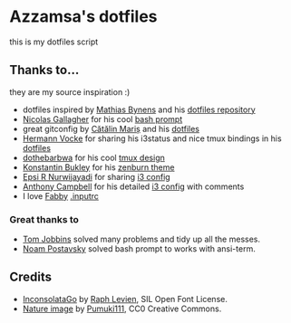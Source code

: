 # Azzamsa's dotfiles

this is my dotfiles script

## Thanks to...

they are my source inspiration :)

* dotfiles inspired by [Mathias Bynens](https://github.com/mathiasbynens) and his [dotfiles repository](https://github.com/mathiasbynens/dotfiles)
* [Nicolas Gallagher](http://nicolasgallagher.com/) for his cool [bash prompt](https://github.com/necolas/dotfiles)
* great gitconfig by [Cătălin Mariș](https://github.com/alrra) and his [dotfiles](https://github.com/alrra/dotfiles/blob/master/src/git/gitconfig)
* [Hermann Vocke](http://hamvocke.com/) for sharing his i3status and nice tmux bindings in his [dotfiles](https://github.com/hamvocke/dotfiles)
* [dothebarbwa](https://www.reddit.com/user/dothebarbwa) for his cool [tmux design](https://www.reddit.com/r/unixporn/comments/3cn5gi/tmux_is_my_wm_on_os_x/)
* [Konstantin Bukley](http://madundead.rocks/) for his [zenburn theme](https://gist.github.com/madundead/4148605)
* [Epsi R Nurwijayadi](http://epsi-rns.github.io) for sharing [i3 config](https://github.com/epsi-rns/dotfiles)
* [Anthony Campbell](http://acampbell.uk/) for his detailed [i3 config](http://www.acampbell.org.uk/linux/i3.html) with comments
* I love [Fabby](https://askubuntu.com/users/344926/fabby) [.inputrc](https://askubuntu.com/questions/280327/how-to-make-terminal-autocomplete-when-there-are-several-files-directory)

### Great thanks to

* [Tom Jobbins](https://github.com/TheBloke) solved many problems and tidy up all the messes.
* [Noam Postavsky](https://github.com/npostavs) solved bash prompt to works with ansi-term.

## Credits

- [InconsolataGo](http://levien.com/type/myfonts/inconsolata/) by [Raph Levien](http://levien.com), SIL Open Font License.
- [Nature image](https://pixabay.com/en/light-sunset-nature-spikes-1939673/) by [Pumuki111](https://pixabay.com/en/users/Pumuki111-4142691/), CC0 Creative Commons.
